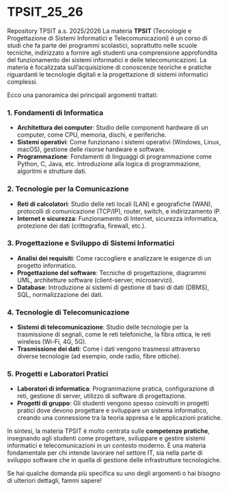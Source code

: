 # TPSIT_25_26
Repository TPSIT a.s. 2025/2026
La materia **TPSIT** (Tecnologie e Progettazione di Sistemi Informatici e Telecomunicazioni) è un corso di studi che fa parte dei programmi scolastici, soprattutto nelle scuole tecniche, indirizzato a fornire agli studenti una comprensione approfondita del funzionamento dei sistemi informatici e delle telecomunicazioni. La materia è focalizzata sull’acquisizione di conoscenze teoriche e pratiche riguardanti le tecnologie digitali e la progettazione di sistemi informatici complessi.

Ecco una panoramica dei principali argomenti trattati:

### 1. **Fondamenti di Informatica**

* **Architettura dei computer**: Studio delle componenti hardware di un computer, come CPU, memoria, dischi, e periferiche.
* **Sistemi operativi**: Come funzionano i sistemi operativi (Windows, Linux, macOS), gestione delle risorse hardware e software.
* **Programmazione**: Fondamenti di linguaggi di programmazione come Python, C, Java, etc. Introduzione alla logica di programmazione, algoritmi e strutture dati.

### 2. **Tecnologie per la Comunicazione**

* **Reti di calcolatori**: Studio delle reti locali (LAN) e geografiche (WAN), protocolli di comunicazione (TCP/IP), router, switch, e indirizzamento IP.
* **Internet e sicurezza**: Funzionamento di Internet, sicurezza informatica, protezione dei dati (crittografia, firewall, etc.).

### 3. **Progettazione e Sviluppo di Sistemi Informatici**

* **Analisi dei requisiti**: Come raccogliere e analizzare le esigenze di un progetto informatico.
* **Progettazione del software**: Tecniche di progettazione, diagrammi UML, architetture software (client-server, microservizi).
* **Database**: Introduzione ai sistemi di gestione di basi di dati (DBMS), SQL, normalizzazione dei dati.

### 4. **Tecnologie di Telecomunicazione**

* **Sistemi di telecomunicazione**: Studio delle tecnologie per la trasmissione di segnali, come le reti telefoniche, la fibra ottica, le reti wireless (Wi-Fi, 4G, 5G).
* **Trasmissione dei dati**: Come i dati vengono trasmessi attraverso diverse tecnologie (ad esempio, onde radio, fibre ottiche).

### 5. **Progetti e Laboratori Pratici**

* **Laboratori di informatica**: Programmazione pratica, configurazione di reti, gestione di server, utilizzo di software di progettazione.
* **Progetti di gruppo**: Gli studenti vengono spesso coinvolti in progetti pratici dove devono progettare e sviluppare un sistema informatico, creando una connessione tra la teoria appresa e le applicazioni pratiche.

In sintesi, la materia TPSIT è molto centrata sulle **competenze pratiche**, insegnando agli studenti come progettare, sviluppare e gestire sistemi informatici e telecomunicazioni in un contesto moderno. È una materia fondamentale per chi intende lavorare nel settore IT, sia nella parte di sviluppo software che in quella di gestione delle infrastrutture tecnologiche.

Se hai qualche domanda più specifica su uno degli argomenti o hai bisogno di ulteriori dettagli, fammi sapere!
